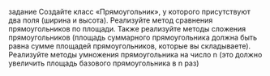 задание
Создайте класс «Прямоугольник», у которого присутствуют два поля (ширина и высота). 
Реализуйте метод сравнения прямоугольников по площади. 
Также реализуйте методы сложения прямоугольников (площадь суммарного прямоугольника должна быть равна сумме площадей прямоугольников, которые вы складываете).
Реализуйте методы умножения прямоугольника на число n (это должно увеличить площадь базового прямоугольника в n раз)
